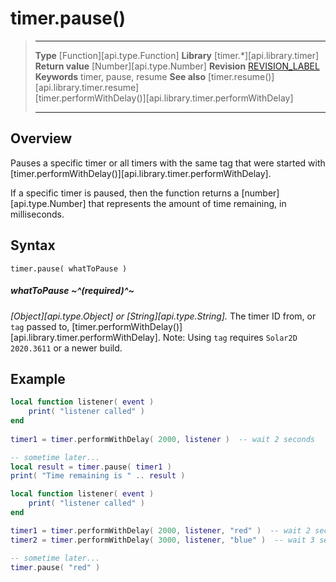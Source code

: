 
# timer.pause()

> --------------------- ------------------------------------------------------------------------------------------
> __Type__              [Function][api.type.Function]
> __Library__           [timer.*][api.library.timer]
> __Return value__      [Number][api.type.Number]
> __Revision__          [REVISION_LABEL](REVISION_URL)
> __Keywords__          timer, pause, resume
> __See also__          [timer.resume()][api.library.timer.resume]<br/>[timer.performWithDelay()][api.library.timer.performWithDelay]
> --------------------- ------------------------------------------------------------------------------------------


## Overview

Pauses a specific timer or all timers with the same tag that were started with [timer.performWithDelay()][api.library.timer.performWithDelay].

If a specific timer is paused, then the function returns a [number][api.type.Number] that represents the amount of time remaining, in milliseconds.

## Syntax

	timer.pause( whatToPause )

##### whatToPause ~^(required)^~
_[Object][api.type.Object] or [String][api.type.String]._ The timer ID from, or `tag` passed to, [timer.performWithDelay()][api.library.timer.performWithDelay]. Note: Using `tag` requires `Solar2D 2020.3611` or a newer build.

## Example

`````lua
local function listener( event )
    print( "listener called" )
end
 
timer1 = timer.performWithDelay( 2000, listener )  -- wait 2 seconds

-- sometime later...
local result = timer.pause( timer1 )
print( "Time remaining is " .. result )
`````

`````lua
local function listener( event )
    print( "listener called" )
end

timer1 = timer.performWithDelay( 2000, listener, "red" )  -- wait 2 seconds
timer2 = timer.performWithDelay( 3000, listener, "blue" )  -- wait 3 seconds

-- sometime later...
timer.pause( "red" )
`````
